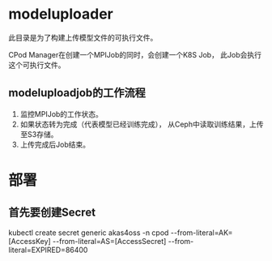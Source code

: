 # modeluploader

此目录是为了构建上传模型文件的可执行文件。

CPod Manager在创建一个MPIJob的同时，会创建一个K8S Job， 此Job会执行这个可执行文件。

## modeluploadjob的工作流程
1. 监控MPIJob的工作状态。
2. 如果状态转为完成（代表模型已经训练完成）， 从Ceph中读取训练结果，上传至S3存储。
3. 上传完成后Job结束。

# 部署
## 首先要创建Secret
kubectl create secret generic akas4oss -n cpod --from-literal=AK=[AccessKey] --from-literal=AS=[AccessSecret] --from-literal=EXPIRED=86400
